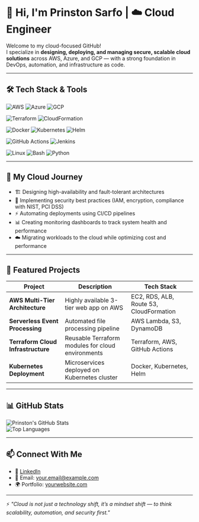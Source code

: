 # 👋 Hi, I'm Prinston Sarfo | ☁️ Cloud Engineer

Welcome to my cloud-focused GitHub!  
I specialize in **designing, deploying, and managing secure, scalable cloud solutions** across AWS, Azure, and GCP — with a strong foundation in DevOps, automation, and infrastructure as code.

---

## 🛠 Tech Stack & Tools

![AWS](https://img.shields.io/badge/AWS-%23FF9900.svg?style=for-the-badge&logo=amazonaws&logoColor=white)
![Azure](https://img.shields.io/badge/Azure-%230072C6.svg?style=for-the-badge&logo=microsoftazure&logoColor=white)
![GCP](https://img.shields.io/badge/Google%20Cloud-%234285F4.svg?style=for-the-badge&logo=googlecloud&logoColor=white)

![Terraform](https://img.shields.io/badge/Terraform-%235835CC.svg?style=for-the-badge&logo=terraform&logoColor=white)
![CloudFormation](https://img.shields.io/badge/AWS%20CloudFormation-%23FF4F00.svg?style=for-the-badge&logo=amazonaws&logoColor=white)

![Docker](https://img.shields.io/badge/Docker-%232496ED.svg?style=for-the-badge&logo=docker&logoColor=white)
![Kubernetes](https://img.shields.io/badge/Kubernetes-%23326CE5.svg?style=for-the-badge&logo=kubernetes&logoColor=white)
![Helm](https://img.shields.io/badge/Helm-%230F1689.svg?style=for-the-badge&logo=helm&logoColor=white)

![GitHub Actions](https://img.shields.io/badge/GitHub%20Actions-%232088FF.svg?style=for-the-badge&logo=githubactions&logoColor=white)
![Jenkins](https://img.shields.io/badge/Jenkins-%23D24939.svg?style=for-the-badge&logo=jenkins&logoColor=white)

![Linux](https://img.shields.io/badge/Linux-%23FCC624.svg?style=for-the-badge&logo=linux&logoColor=black)
![Bash](https://img.shields.io/badge/Bash-%234EAA25.svg?style=for-the-badge&logo=gnu-bash&logoColor=white)
![Python](https://img.shields.io/badge/Python-%233776AB.svg?style=for-the-badge&logo=python&logoColor=white)

---

## 🚀 My Cloud Journey

- 🏗 Designing high-availability and fault-tolerant architectures  
- 🔐 Implementing security best practices (IAM, encryption, compliance with NIST, PCI DSS)  
- ⚡ Automating deployments using CI/CD pipelines  
- 📊 Creating monitoring dashboards to track system health and performance  
- ☁️ Migrating workloads to the cloud while optimizing cost and performance  

---

## 📌 Featured Projects

| Project | Description | Tech Stack |
|---------|-------------|------------|
| **AWS Multi-Tier Architecture** | Highly available 3-tier web app on AWS | EC2, RDS, ALB, Route 53, CloudFormation |
| **Serverless Event Processing** | Automated file processing pipeline | AWS Lambda, S3, DynamoDB |
| **Terraform Cloud Infrastructure** | Reusable Terraform modules for cloud environments | Terraform, AWS, GitHub Actions |
| **Kubernetes Deployment** | Microservices deployed on Kubernetes cluster | Docker, Kubernetes, Helm |

---

## 📊 GitHub Stats

![Prinston's GitHub Stats](https://github-readme-stats.vercel.app/api?username=Prinstonn&show_icons=true&theme=tokyonight)  
![Top Languages](https://github-readme-stats.vercel.app/api/top-langs/?username=Prinstonn&layout=compact&theme=tokyonight)

---

## 📫 Connect With Me

- 💼 [LinkedIn](https://www.linkedin.com/in/YOUR_LINKEDIN)  
- 📧 Email: your.email@example.com  
- 🌍 Portfolio: [yourwebsite.com](https://yourwebsite.com)  

---

⚡ *"Cloud is not just a technology shift, it’s a mindset shift — to think scalability, automation, and security first."*
